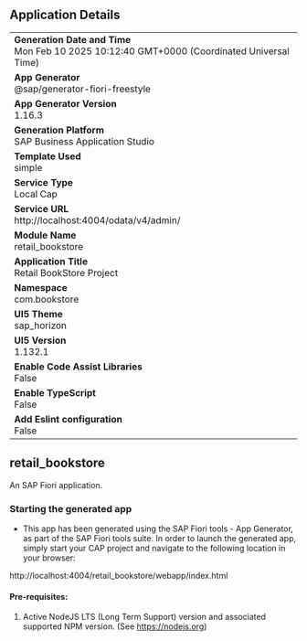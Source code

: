 ## Application Details
|               |
| ------------- |
|**Generation Date and Time**<br>Mon Feb 10 2025 10:12:40 GMT+0000 (Coordinated Universal Time)|
|**App Generator**<br>@sap/generator-fiori-freestyle|
|**App Generator Version**<br>1.16.3|
|**Generation Platform**<br>SAP Business Application Studio|
|**Template Used**<br>simple|
|**Service Type**<br>Local Cap|
|**Service URL**<br>http://localhost:4004/odata/v4/admin/|
|**Module Name**<br>retail_bookstore|
|**Application Title**<br>Retail BookStore Project|
|**Namespace**<br>com.bookstore|
|**UI5 Theme**<br>sap_horizon|
|**UI5 Version**<br>1.132.1|
|**Enable Code Assist Libraries**<br>False|
|**Enable TypeScript**<br>False|
|**Add Eslint configuration**<br>False|

## retail_bookstore

An SAP Fiori application.

### Starting the generated app

-   This app has been generated using the SAP Fiori tools - App Generator, as part of the SAP Fiori tools suite.  In order to launch the generated app, simply start your CAP project and navigate to the following location in your browser:

http://localhost:4004/retail_bookstore/webapp/index.html

#### Pre-requisites:

1. Active NodeJS LTS (Long Term Support) version and associated supported NPM version.  (See https://nodejs.org)


